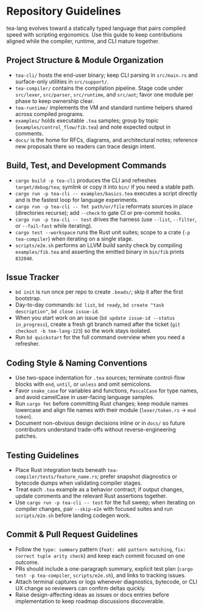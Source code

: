 # Repository Guidelines
tea-lang evolves toward a statically typed language that pairs compiled speed with scripting ergonomics. Use this guide to keep contributions aligned while the compiler, runtime, and CLI mature together.

## Project Structure & Module Organization
- `tea-cli/` hosts the end-user binary; keep CLI parsing in `src/main.rs` and surface-only utilities in `src/support/`.
- `tea-compiler/` contains the compilation pipeline. Stage code under `src/lexer`, `src/parser`, `src/runtime`, and `src/aot`; favor one module per phase to keep ownership clear.
- `tea-runtime/` implements the VM and standard runtime helpers shared across compiled programs.
- `examples/` holds executable `.tea` samples; group by topic (`examples/control_flow/fib.tea`) and note expected output in comments.
- `docs/` is the home for RFCs, diagrams, and architectural notes; reference new proposals there so readers can trace design intent.

## Build, Test, and Development Commands
- `cargo build -p tea-cli` produces the CLI and refreshes `target/debug/tea`; symlink or copy it into `bin/` if you need a stable path.
- `cargo run -p tea-cli -- examples/basics.tea` executes a script directly and is the fastest loop for language experiments.
- `cargo run -p tea-cli -- fmt path/or/file` reformats sources in place (directories recurse); add `--check` to gate CI or pre-commit hooks.
- `cargo run -p tea-cli -- test` drives the harness (use `--list`, `--filter`, or `--fail-fast` while iterating).
- `cargo test --workspace` runs the Rust unit suites; scope to a crate (`-p tea-compiler`) when iterating on a single stage.
- `scripts/e2e.sh` performs an LLVM build sanity check by compiling `examples/fib.tea` and asserting the emitted binary in `bin/fib` prints `832040`.

## Issue Tracker
- `bd init` is run once per repo to create `.beads/`; skip it after the first bootstrap.
- Day-to-day commands: `bd list`, `bd ready`, `bd create "task description"`, `bd close issue-id`.
- When you start work on an issue (`bd update issue-id --status in_progress`), create a fresh git branch named after the ticket (`git checkout -b tee-lang-123`) so the work stays isolated.
- Run `bd quickstart` for the full command overview when you need a refresher.

## Coding Style & Naming Conventions
- Use two-space indentation for `.tea` sources; terminate control-flow blocks with `end`, `until`, or `unless` and omit semicolons.
- Favor `snake_case` for variables and functions, `PascalCase` for type names, and avoid camelCase in user-facing language samples.
- Run `cargo fmt` before committing Rust changes; keep module names lowercase and align file names with their module (`lexer/token.rs` → `mod token`).
- Document non-obvious design decisions inline or in `docs/` so future contributors understand trade-offs without reverse-engineering patches.

## Testing Guidelines
- Place Rust integration tests beneath `tea-compiler/tests/feature_name.rs`; prefer snapshot diagnostics or bytecode dumps when validating compiler stages.
- Treat each `.tea` example as a behavior contract; if output changes, update comments and the relevant Rust assertions together.
- Use `cargo run -p tea-cli -- test` for the full sweep; when iterating on compiler changes, pair `--skip-e2e` with focused suites and run `scripts/e2e.sh` before landing codegen work.

## Commit & Pull Request Guidelines
- Follow the `type: summary` pattern (`feat: add pattern matching`, `fix: correct tuple arity check`) and keep each commit focused on one outcome.
- PRs should include a one-paragraph summary, explicit test plan (`cargo test -p tea-compiler`, `scripts/e2e.sh`), and links to tracking issues.
- Attach terminal captures or logs whenever diagnostics, bytecode, or CLI UX change so reviewers can confirm deltas quickly.
- Raise design-affecting ideas as issues or docs entries before implementation to keep roadmap discussions discoverable.
